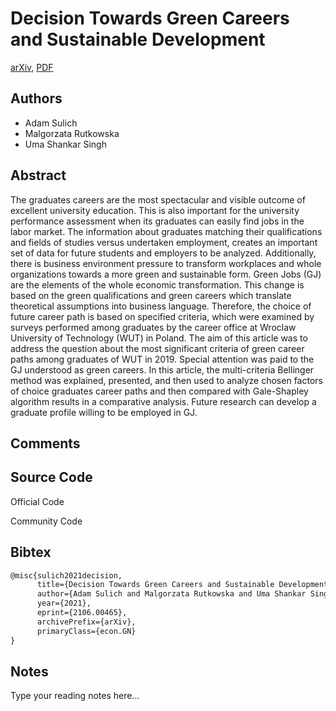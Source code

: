 
# Decision Towards Green Careers and Sustainable Development

[arXiv](https://arxiv.org/abs/2106.0465), [PDF](https://arxiv.org/pdf/2106.0465.pdf)

## Authors

- Adam Sulich
- Malgorzata Rutkowska
- Uma Shankar Singh

## Abstract

The graduates careers are the most spectacular and visible outcome of excellent university education. This is also important for the university performance assessment when its graduates can easily find jobs in the labor market. The information about graduates matching their qualifications and fields of studies versus undertaken employment, creates an important set of data for future students and employers to be analyzed. Additionally, there is business environment pressure to transform workplaces and whole organizations towards a more green and sustainable form. Green Jobs (GJ) are the elements of the whole economic transformation. This change is based on the green qualifications and green careers which translate theoretical assumptions into business language. Therefore, the choice of future career path is based on specified criteria, which were examined by surveys performed among graduates by the career office at Wroclaw University of Technology (WUT) in Poland. The aim of this article was to address the question about the most significant criteria of green career paths among graduates of WUT in 2019. Special attention was paid to the GJ understood as green careers. In this article, the multi-criteria Bellinger method was explained, presented, and then used to analyze chosen factors of choice graduates career paths and then compared with Gale-Shapley algorithm results in a comparative analysis. Future research can develop a graduate profile willing to be employed in GJ.

## Comments



## Source Code

Official Code



Community Code



## Bibtex

```tex
@misc{sulich2021decision,
      title={Decision Towards Green Careers and Sustainable Development}, 
      author={Adam Sulich and Malgorzata Rutkowska and Uma Shankar Singh},
      year={2021},
      eprint={2106.00465},
      archivePrefix={arXiv},
      primaryClass={econ.GN}
}
```

## Notes

Type your reading notes here...

